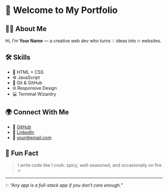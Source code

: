 # 🚀 Welcome to My Portfolio

## 🙋‍♂️ About Me
Hi, I’m **Your Name** — a creative web dev who turns 💡 ideas into 🔥 websites.

## 🛠️ Skills
- 🎨 HTML + CSS
- ⚙️ JavaScript
- 🧠 Git & GitHub
- 🌐 Responsive Design
- 💻 Terminal Wizardry

## 🌍 Connect With Me
- 🐙 [GitHub](https://github.com/yourusername)
- 💼 [LinkedIn](https://linkedin.com/in/yourusername)
- 📧 your@email.com

## 🌈 Fun Fact
> I write code like I cook: spicy, well-seasoned, and occasionally on fire 🔥

---

✨ _“Any app is a full-stack app if you don't care enough.”_

